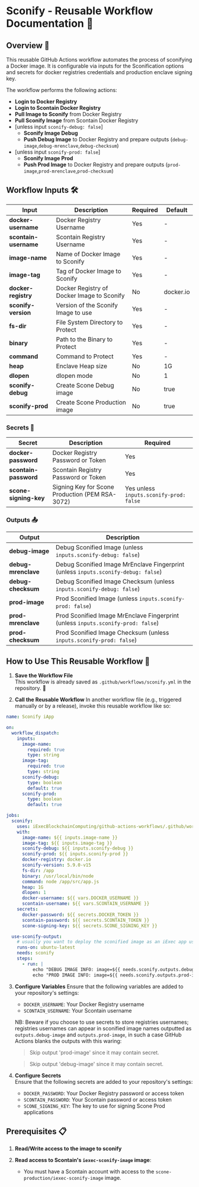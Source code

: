 # Sconify - Reusable Workflow Documentation 🚀

## Overview 🌟

This reusable GitHub Actions workflow automates the process of sconifying a Docker image. It is configurable via inputs for the Sconification options and secrets for docker registries credentials and production enclave signing key.

The workflow performs the following actions:

- **Login to Docker Registry**
- **Login to Scontain Docker Registry**
- **Pull Image to Sconify** from Docker Registry
- **Pull Sconify Image** from Scontain Docker Registry
- [unless input `sconify-debug: false`]
  - **Sconify Image Debug**
  - **Push Debug Image** to Docker Registry and prepare outputs (`debug-image`,`debug-mrenclave`,`debug-checksum`)
- [unless input `sconify-prod: false`]
  - **Sconify Image Prod**
  - **Push Prod Image** to Docker Registry and prepare outputs (`prod-image`,`prod-mrenclave`,`prod-checksum`)

## Workflow Inputs 🛠️

| **Input**             | **Description**                            | **Required** | **Default** |
| --------------------- | ------------------------------------------ | ------------ | ----------- |
| **docker-username**   | Docker Registry Username                   | Yes          | -           |
| **scontain-username** | Scontain Registry Username                 | Yes          | -           |
| **image-name**        | Name of Docker Image to Sconify            | Yes          | -           |
| **image-tag**         | Tag of Docker Image to Sconify             | Yes          | -           |
| **docker-registry**   | Docker Registry of Docker Image to Sconify | No           | docker.io   |
| **sconify-version**   | Version of the Sconify Image to use        | Yes          | -           |
| **fs-dir**            | File System Directory to Protect           | Yes          | -           |
| **binary**            | Path to the Binary to Protect              | Yes          | -           |
| **command**           | Command to Protect                         | Yes          | -           |
| **heap**              | Enclave Heap size                          | No           | 1G          |
| **dlopen**            | dlopen mode                                | No           | 1           |
| **sconify-debug**     | Create Scone Debug image                   | No           | true        |
| **sconify-prod**      | Create Scone Production image              | No           | true        |

### Secrets 🔐

| **Secret**            | **Description**                                 | **Required**                            |
| --------------------- | ----------------------------------------------- | --------------------------------------- |
| **docker-password**   | Docker Registry Password or Token               | Yes                                     |
| **scontain-password** | Scontain Registry Password or Token             | Yes                                     |
| **scone-signing-key** | Signing Key for Scone Production (PEM RSA-3072) | Yes unless `inputs.sconify-prod: false` |

### Outputs 📤

| **Output**          | **Description**                                                                    |
| ------------------- | ---------------------------------------------------------------------------------- |
| **debug-image**     | Debug Sconified Image (unless `inputs.sconify-debug: false`)                       |
| **debug-mrenclave** | Debug Sconified Image MrEnclave Fingerprint (unless `inputs.sconify-debug: false`) |
| **debug-checksum**  | Debug Sconified Image Checksum (unless `inputs.sconify-debug: false`)              |
| **prod-image**      | Prod Sconified Image (unless `inputs.sconify-prod: false`)                         |
| **prod-mrenclave**  | Prod Sconified Image MrEnclave Fingerprint (unless `inputs.sconify-prod: false`)   |
| **prod-checksum**   | Prod Sconified Image Checksum (unless `inputs.sconify-prod: false`)                |

## How to Use This Reusable Workflow 🔄

1. **Save the Workflow File**  
   This workflow is already saved as `.github/workflows/sconify.yml` in the repository. 💾

2. **Call the Reusable Workflow**
   In another workflow file (e.g., triggered manually or by a release), invoke this reusable workflow like so:

```yaml
name: Sconify iApp

on:
  workflow_dispatch:
    inputs:
      image-name:
        required: true
        type: string
      image-tag:
        required: true
        type: string
      sconify-debug:
        type: boolean
        default: true
      sconify-prod:
        type: boolean
        default: true

jobs:
  sconify:
    uses: iExecBlockchainComputing/github-actions-workflows/.github/workflows/sconify.yml@sconify-v1.0.0
    with:
      image-name: ${{ inputs.image-name }}
      image-tag: ${{ inputs.image-tag }}
      sconify-debug: ${{ inputs.sconify-debug }}
      sconify-prod: ${{ inputs.sconify-prod }}
      docker-registry: docker.io
      sconify-version: 5.9.0-v15
      fs-dir: /app
      binary: /usr/local/bin/node
      command: node /app/src/app.js
      heap: 1G
      dlopen: 1
      docker-username: ${{ vars.DOCKER_USERNAME }}
      scontain-username: ${{ vars.SCONTAIN_USERNAME }}
    secrets:
      docker-password: ${{ secrets.DOCKER_TOKEN }}
      scontain-password: ${{ secrets.SCONTAIN_TOKEN }}
      scone-signing-key: ${{ secrets.SCONE_SIGNING_KEY }}

  use-sconify-output:
    # usually you want to deploy the sconified image as an iExec app using the sconify job outputs
    runs-on: ubuntu-latest
    needs: sconify
    steps:
      - run: |
          echo "DEBUG IMAGE INFO: image=${{ needs.sconify.outputs.debug-image }} | checksum=${{ needs.sconify.outputs.debug-checksum }} | mrenclave=${{ needs.sconify.outputs.debug-mrenclave }}"
          echo "PROD IMAGE INFO: image=${{ needs.sconify.outputs.prod-image }} | checksum=${{ needs.sconify.outputs.prod-checksum }} | mrenclave=${{ needs.sconify.outputs.prod-mrenclave }}"
```

3. **Configure Variables**
   Ensure that the following variables are added to your repository's settings:

   - `DOCKER_USERNAME`: Your Docker Registry username
   - `SCONTAIN_USERNAME`: Your Scontain username

   NB: Beware if you choose to use secrets to store registries usernames;
   registries usernames can appear in sconified image names outputted as `outputs.debug-image` and `outputs.prod-image`, in such a case GitHub Actions blanks the outputs with this waring:

   > Skip output 'prod-image' since it may contain secret.

   > Skip output 'debug-image' since it may contain secret.

4. **Configure Secrets**  
   Ensure that the following secrets are added to your repository's settings:
   - `DOCKER_PASSWORD`: Your Docker Registry password or access token
   - `SCONTAIN_PASSWORD`: Your Scontain password or access token
   - `SCONE_SIGNING_KEY`: The key to use for signing Scone Prod applications

## Prerequisites 📋

1. **Read/Write access to the image to sconify**

2. **Read access to Scontain's `iexec-sconify-image` image**:
   - You must have a Scontain account with access to the `scone-production/iexec-sconify-image` image.
